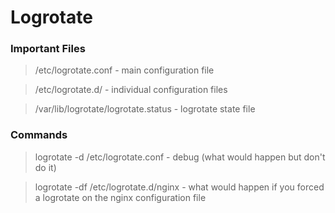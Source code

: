 # Logrotate

### Important Files
> /etc/logrotate.conf - main configuration file 

> /etc/logrotate.d/ - individual configuration files 

> /var/lib/logrotate/logrotate.status - logrotate state file



### Commands

> logrotate -d /etc/logrotate.conf - debug (what would happen but don't do it)

> logrotate -df /etc/logrotate.d/nginx - what would happen if you forced a logrotate on the nginx configuration file

